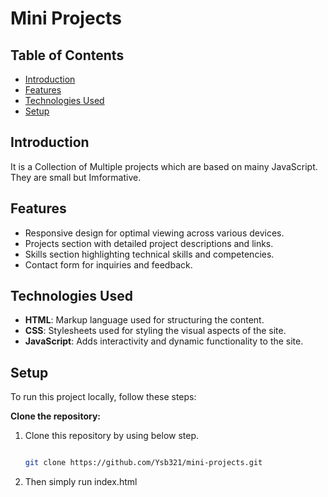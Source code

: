# Mini Projects

## Table of Contents
- [Introduction](#introduction)
- [Features](#features)
- [Technologies Used](#technologies-used)
- [Setup](#setup)

## Introduction
It is a Collection of Multiple projects which are based on mainy JavaScript. They are small but Imformative.

## Features
- Responsive design for optimal viewing across various devices.
- Projects section with detailed project descriptions and links.
- Skills section highlighting technical skills and competencies.
- Contact form for inquiries and feedback.

## Technologies Used
- **HTML**: Markup language used for structuring the content.
- **CSS**: Stylesheets used for styling the visual aspects of the site.
- **JavaScript**: Adds interactivity and dynamic functionality to the site.

## Setup
To run this project locally, follow these steps:

**Clone the repository:**
1. Clone this repository by using below step.
   ```bash
   
   git clone https://github.com/Ysb321/mini-projects.git
2. Then simply run index.html
